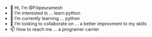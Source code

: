 - 👋 Hi, I’m @Filipeuramesh
- 👀 I’m interested in ... learn python
- 🌱 I’m currently learning ... python
- 💞️ I’m looking to collaborate on ...  a better improvment to my skills
- 📫 How to reach me ... a programer carrier

<!---
Filipeuramesh/Filipeuramesh is a ✨ special ✨ repository because its `README.md` (this file) appears on your GitHub profile.
You can click the Preview link to take a look at your changes.
--->
